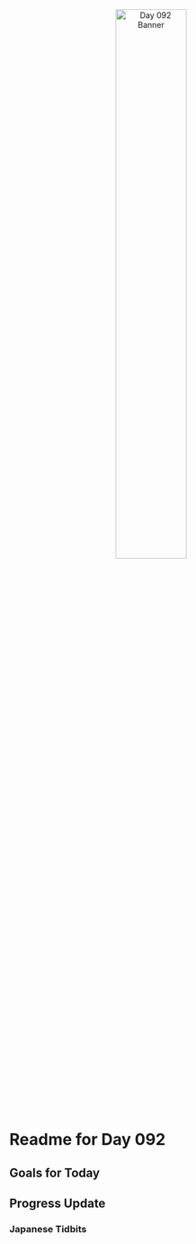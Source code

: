<div align="center">
 <img src="../../Images/image_092.jpg" alt="Day 092 Banner" width="50%">
</div>

# Readme for Day 092

## Goals for Today

## Progress Update

### Japanese Tidbits

